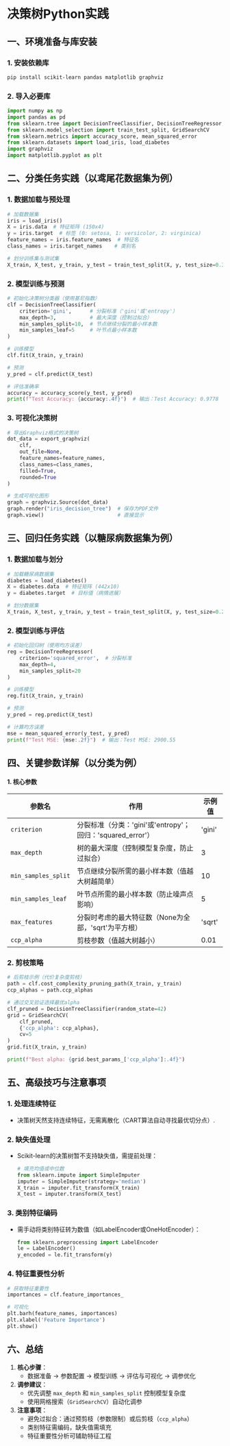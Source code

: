 # 决策树Python实践

## 一、环境准备与库安装
### 1. 安装依赖库
```bash
pip install scikit-learn pandas matplotlib graphviz
```

### 2. 导入必要库
```python {cmd="python3"}
import numpy as np
import pandas as pd
from sklearn.tree import DecisionTreeClassifier, DecisionTreeRegressor, export_graphviz
from sklearn.model_selection import train_test_split, GridSearchCV
from sklearn.metrics import accuracy_score, mean_squared_error
from sklearn.datasets import load_iris, load_diabetes
import graphviz
import matplotlib.pyplot as plt
```


## 二、分类任务实践（以鸢尾花数据集为例）

### 1. 数据加载与预处理
```python {cmd="python3"}
# 加载数据集
iris = load_iris()
X = iris.data  # 特征矩阵 (150x4)
y = iris.target  # 标签 (0: setosa, 1: versicolor, 2: virginica)
feature_names = iris.feature_names  # 特征名
class_names = iris.target_names    # 类别名

# 划分训练集与测试集
X_train, X_test, y_train, y_test = train_test_split(X, y, test_size=0.3, random_state=42)
```

### 2. 模型训练与预测
```python {cmd="python3"}
# 初始化决策树分类器（使用基尼指数）
clf = DecisionTreeClassifier(
    criterion='gini',      # 分裂标准（'gini'或'entropy'）
    max_depth=3,           # 最大深度（控制过拟合）
    min_samples_split=10,  # 节点继续分裂的最小样本数
    min_samples_leaf=5     # 叶节点最小样本数
)

# 训练模型
clf.fit(X_train, y_train)

# 预测
y_pred = clf.predict(X_test)

# 评估准确率
accuracy = accuracy_score(y_test, y_pred)
print(f"Test Accuracy: {accuracy:.4f}")  # 输出：Test Accuracy: 0.9778
```

### 3. 可视化决策树
```python {cmd="python3"}
# 导出Graphviz格式的决策树
dot_data = export_graphviz(
    clf,
    out_file=None,
    feature_names=feature_names,
    class_names=class_names,
    filled=True,
    rounded=True
)

# 生成可视化图形
graph = graphviz.Source(dot_data)
graph.render("iris_decision_tree")  # 保存为PDF文件
graph.view()                        # 直接显示
```



## 三、回归任务实践（以糖尿病数据集为例）

### 1. 数据加载与划分
```python {cmd="python3"}
# 加载糖尿病数据集
diabetes = load_diabetes()
X = diabetes.data  # 特征矩阵 (442x10)
y = diabetes.target  # 目标值（病情进展）

# 划分数据集
X_train, X_test, y_train, y_test = train_test_split(X, y, test_size=0.2, random_state=42)
```

### 2. 模型训练与评估
```python {cmd="python3"}
# 初始化回归树（使用均方误差）
reg = DecisionTreeRegressor(
    criterion='squared_error',  # 分裂标准
    max_depth=4,
    min_samples_split=20
)

# 训练模型
reg.fit(X_train, y_train)

# 预测
y_pred = reg.predict(X_test)

# 计算均方误差
mse = mean_squared_error(y_test, y_pred)
print(f"Test MSE: {mse:.2f}")  # 输出：Test MSE: 2900.55
```


## 四、关键参数详解（以分类为例）
#### 1. 核心参数
| 参数名               | 作用                                                         | 示例值          |
|----------------------|------------------------------------------------------------|-----------------|
| `criterion`          | 分裂标准（分类：'gini'或'entropy'；回归：'squared_error'）  | 'gini'          |
| `max_depth`          | 树的最大深度（控制模型复杂度，防止过拟合）                   | 3               |
| `min_samples_split`  | 节点继续分裂所需的最小样本数（值越大树越简单）               | 10              |
| `min_samples_leaf`   | 叶节点所需的最小样本数（防止噪声点影响）                     | 5               |
| `max_features`       | 分裂时考虑的最大特征数（None为全部，'sqrt'为平方根）         | 'sqrt'          |
| `ccp_alpha`          | 剪枝参数（值越大树越小）                                     | 0.01            |

### 2. 剪枝策略
```python {cmd="python3"}
# 后剪枝示例（代价复杂度剪枝）
path = clf.cost_complexity_pruning_path(X_train, y_train)
ccp_alphas = path.ccp_alphas

# 通过交叉验证选择最优alpha
clf_pruned = DecisionTreeClassifier(random_state=42)
grid = GridSearchCV(
    clf_pruned,
    {'ccp_alpha': ccp_alphas},
    cv=5
)
grid.fit(X_train, y_train)

print(f"Best alpha: {grid.best_params_['ccp_alpha']:.4f}")
```


## 五、高级技巧与注意事项
### 1. 处理连续特征
- 决策树天然支持连续特征，无需离散化（CART算法自动寻找最优切分点）.

### 2. 缺失值处理
- Scikit-learn的决策树暂不支持缺失值，需提前处理：
  ```python {cmd="python3"}
  # 填充均值或中位数
  from sklearn.impute import SimpleImputer
  imputer = SimpleImputer(strategy='median')
  X_train = imputer.fit_transform(X_train)
  X_test = imputer.transform(X_test)
  ```

### 3. 类别特征编码
- 需手动将类别特征转为数值（如LabelEncoder或OneHotEncoder）：
  ```python {cmd="python3"}
  from sklearn.preprocessing import LabelEncoder
  le = LabelEncoder()
  y_encoded = le.fit_transform(y)
  ```

### 4. 特征重要性分析
```python {cmd="python3"}
# 获取特征重要性
importances = clf.feature_importances_

# 可视化
plt.barh(feature_names, importances)
plt.xlabel('Feature Importance')
plt.show()
```


## 六、总结
1. **核心步骤**：
   - 数据准备 → 参数配置 → 模型训练 → 评估与可视化 → 调参优化
2. **调参建议**：
   - 优先调整 `max_depth` 和 `min_samples_split` 控制模型复杂度
   - 使用网格搜索（`GridSearchCV`）自动化调参
3. **注意事项**：
   - 避免过拟合：通过预剪枝（参数限制）或后剪枝（`ccp_alpha`）
   - 类别特征需编码，缺失值需填充
   - 特征重要性分析可辅助特征工程

